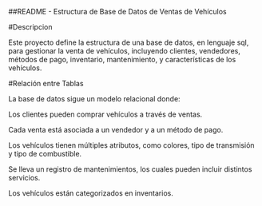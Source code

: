 ##README - Estructura de Base de Datos de Ventas de Vehículos

#Descripcion

Este proyecto define la estructura de una base de datos, en lenguaje sql, para gestionar la venta de vehículos, incluyendo clientes, vendedores, métodos de pago, inventario, mantenimiento, y características de los vehículos.

#Relación entre Tablas

La base de datos sigue un modelo relacional donde:

Los clientes pueden comprar vehículos a través de ventas.

Cada venta está asociada a un vendedor y a un método de pago.

Los vehículos tienen múltiples atributos, como colores, tipo de transmisión y tipo de combustible.

Se lleva un registro de mantenimientos, los cuales pueden incluir distintos servicios.

Los vehículos están categorizados en inventarios.


